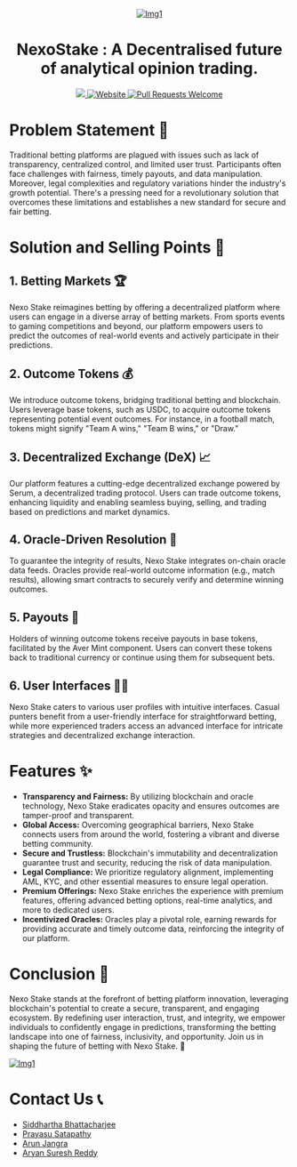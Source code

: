 <p align="center">
  <a href="https://siddhartha-portfolio.vercel.app/">
    <img alt = "Img1" src = "./Images/img0.jpeg">
  </a>
</p>
<h1 align="center" >NexoStake : A Decentralised future of analytical opinion trading.</h1>
<p align="center">
  <a href="LICENSE.txt">
  <img src="https://img.shields.io/badge/license-MPL 2.0-blue.svg">
  </a>
  <a href="https://nexo-stake.vercel.app/">
    <img alt="Website" src="https://img.shields.io/badge/-website-blue">
  </a>
  <a href="http://makeapullrequest.com">
    <img alt="Pull Requests Welcome" src="https://img.shields.io/badge/PRs-welcome-brightgreen.svg?style=flat">
  </a>
  
</p>

# Problem Statement 🚨

Traditional betting platforms are plagued with issues such as lack of transparency, centralized control, and limited user trust. Participants often face challenges with fairness, timely payouts, and data manipulation. Moreover, legal complexities and regulatory variations hinder the industry's growth potential. There's a pressing need for a revolutionary solution that overcomes these limitations and establishes a new standard for secure and fair betting.

# Solution and Selling Points 🚀

## 1. Betting Markets 🏆

Nexo Stake reimagines betting by offering a decentralized platform where users can engage in a diverse array of betting markets. From sports events to gaming competitions and beyond, our platform empowers users to predict the outcomes of real-world events and actively participate in their predictions.

## 2. Outcome Tokens 💰

We introduce outcome tokens, bridging traditional betting and blockchain. Users leverage base tokens, such as USDC, to acquire outcome tokens representing potential event outcomes. For instance, in a football match, tokens might signify "Team A wins," "Team B wins," or "Draw."

## 3. Decentralized Exchange (DeX) 📈

Our platform features a cutting-edge decentralized exchange powered by Serum, a decentralized trading protocol. Users can trade outcome tokens, enhancing liquidity and enabling seamless buying, selling, and trading based on predictions and market dynamics.

## 4. Oracle-Driven Resolution 🔮

To guarantee the integrity of results, Nexo Stake integrates on-chain oracle data feeds. Oracles provide real-world outcome information (e.g., match results), allowing smart contracts to securely verify and determine winning outcomes.

## 5. Payouts 💸

Holders of winning outcome tokens receive payouts in base tokens, facilitated by the Aver Mint component. Users can convert these tokens back to traditional currency or continue using them for subsequent bets.

## 6. User Interfaces 👩‍💻

Nexo Stake caters to various user profiles with intuitive interfaces. Casual punters benefit from a user-friendly interface for straightforward betting, while more experienced traders access an advanced interface for intricate strategies and decentralized exchange interaction.

# Features ✨

- **Transparency and Fairness:** By utilizing blockchain and oracle technology, Nexo Stake eradicates opacity and ensures outcomes are tamper-proof and transparent.
- **Global Access:** Overcoming geographical barriers, Nexo Stake connects users from around the world, fostering a vibrant and diverse betting community.
- **Secure and Trustless:** Blockchain's immutability and decentralization guarantee trust and security, reducing the risk of data manipulation.
- **Legal Compliance:** We prioritize regulatory alignment, implementing AML, KYC, and other essential measures to ensure legal operation.
- **Premium Offerings:** Nexo Stake enriches the experience with premium features, offering advanced betting options, real-time analytics, and more to dedicated users.
- **Incentivized Oracles:** Oracles play a pivotal role, earning rewards for providing accurate and timely outcome data, reinforcing the integrity of our platform.

# Conclusion 🙌

Nexo Stake stands at the forefront of betting platform innovation, leveraging blockchain's potential to create a secure, transparent, and engaging ecosystem. By redefining user interaction, trust, and integrity, we empower individuals to confidently engage in predictions, transforming the betting landscape into one of fairness, inclusivity, and opportunity. Join us in shaping the future of betting with Nexo Stake. 🙏

<a href="https://siddhartha-portfolio.vercel.app/">
    <img alt = "Img1" src = "./Images/img1.png">
  </a>

# Contact Us 📞

- [Siddhartha Bhattacharjee](https://siddhartha-portfolio.vercel.app/)
- [Prayasu Satapathy](https://linktr.ee/prayasu)
- [Arun Jangra](https://arunjangra.vercel.app/)
- [Aryan Suresh Reddy ](https://github.com/Aryanreddy3)
